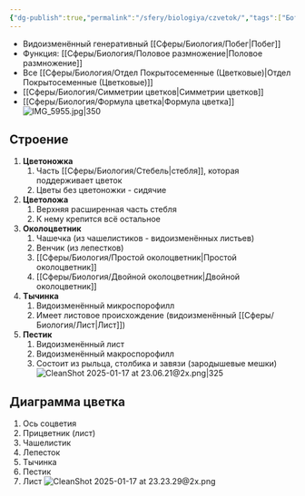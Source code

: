 ```yaml
---
{"dg-publish":true,"permalink":"/sfery/biologiya/czvetok/","tags":["Ботаника"]}
---
```


- Видоизменённый генеративный [[Сферы/Биология/Побег\|Побег]]
- Функция: [[Сферы/Биология/Половое размножение\|Половое размножение]]
- Все [[Сферы/Биология/Отдел Покрытосеменные (Цветковые)\|Отдел Покрытосеменные (Цветковые)]]
- [[Сферы/Биология/Симметрии цветков\|Симметрии цветков]]
- [[Сферы/Биология/Формула цветка\|Формула цветка]] 
![IMG_5955.jpg|350](/img/user/%D0%90%D1%80%D1%85%D0%B8%D0%B2/%D0%9A%D1%8D%D1%88/IMG_5955.jpg)
## Строение
1. **Цветоножка** 
	1. Часть [[Сферы/Биология/Стебель\|стебля]], которая поддерживает цветок
	2. Цветы без цветоножки - сидячие
2. **Цветоложа** 
	1. Верхняя расширенная часть стебля
	2. К нему крепится всё остальное
3. **Околоцветник** 
	1. Чашечка (из чашелистиков - видоизменённых листьев)
	2. Венчик (из лепестков)
	3. [[Сферы/Биология/Простой околоцветник\|Простой околоцветник]]
	4. [[Сферы/Биология/Двойной околоцветник\|Двойной околоцветник]]
4. **Тычинка**
	1. Видоизменённый микроспорофилл
	2. Имеет листовое происхождение (видоизменённый [[Сферы/Биология/Лист\|Лист]])
5. **Пестик**
	1. Видоизменённый лист
	2. Видоизменённый макроспорофилл 
	3. Состоит из рыльца, столбика и завязи (зародышевые мешки)
![CleanShot 2025-01-17 at 23.06.21@2x.png|325](/img/user/%D0%90%D1%80%D1%85%D0%B8%D0%B2/%D0%9A%D1%8D%D1%88/CleanShot%202025-01-17%20at%2023.06.21@2x.png)
## Диаграмма цветка
1. Ось соцветия
2. Прицветник (лист)
3. Чашелистик
4. Лепесток
5. Тычинка
6. Пестик
7. Лист
![CleanShot 2025-01-17 at 23.23.29@2x.png](/img/user/%D0%90%D1%80%D1%85%D0%B8%D0%B2/%D0%9A%D1%8D%D1%88/CleanShot%202025-01-17%20at%2023.23.29@2x.png)